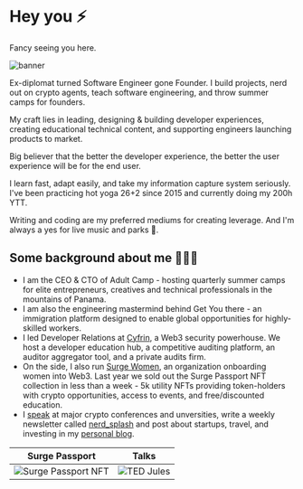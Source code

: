 # Hey you ⚡️

Fancy seeing you here.

![banner](https://res.cloudinary.com/dacofvu8m/image/upload/e_improve,w_300,h_600,c_thumb,g_auto/v1731511912/CleanShot_2024-11-12_at_11.46.10_gkrfiw.png)

Ex-diplomat turned Software Engineer gone Founder. I build projects, nerd out on crypto agents, teach software engineering, and throw summer camps for founders.

My craft lies in leading, designing & building developer experiences, creating educational technical content, and supporting engineers launching products to market.

Big believer that the better the developer experience, the better the user experience will be for the end user.

I learn fast, adapt easily, and take my information capture system seriously. I've been practicing hot yoga 26+2 since 2015 and currently doing my 200h YTT.

Writing and coding are my preferred mediums for creating leverage. And I'm always a yes for live music and parks 💙.

## Some background about me 👩🏻‍💻

- I am the CEO & CTO of Adult Camp - hosting quarterly summer camps for elite entrepreneurs, creatives and technical professionals in the mountains of Panama.
- I am also the engineering mastermind behind Get You there - an immigration platform designed to enable global opportunities for highly-skilled workers.
- I led Developer Relations at [Cyfrin](https://cyfrin.io), a Web3 security powerhouse. We host a developer education hub, a competitive auditing platform, an auditor aggregator tool, and a private audits firm.
- On the side, I also run [Surge Women](https://surgewomen.io), an organization onboarding women into Web3. Last year we sold out the Surge Passport NFT collection in less than a week - 5k utility NFTs providing token-holders with crypto opportunities, access to events, and free/discounted education.
- I [speak](https://juliet.tech/talks) at major crypto conferences and unversities, write a weekly newsletter called [nerd_splash](https:/newsletter.juliet.tech) and post about startups, travel, and investing in my [personal blog](https://juliet.tech).

Surge Passport           |  Talks
:-------------------------:|:-------------------------:
![Surge Passport NFT](https://res.cloudinary.com/jules/image/upload/v1696346839/surge-slower.gif) |  ![TED Jules](https://res.cloudinary.com/jules/image/upload/c_thumb,h_1000,w_1000/v1696347384/ted.png)

